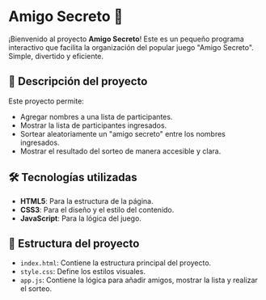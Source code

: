 # Amigo Secreto 🎉

¡Bienvenido al proyecto **Amigo Secreto**! Este es un pequeño programa interactivo que facilita la organización del popular juego "Amigo Secreto". Simple, divertido y eficiente.

## 🚀 Descripción del proyecto

Este proyecto permite:
- Agregar nombres a una lista de participantes.
- Mostrar la lista de participantes ingresados.
- Sortear aleatoriamente un "amigo secreto" entre los nombres ingresados.
- Mostrar el resultado del sorteo de manera accesible y clara.

## 🛠️ Tecnologías utilizadas

- **HTML5**: Para la estructura de la página.
- **CSS3**: Para el diseño y el estilo del contenido.
- **JavaScript**: Para la lógica del juego.

## 📂 Estructura del proyecto

- `index.html`: Contiene la estructura principal del proyecto.
- `style.css`: Define los estilos visuales.
- `app.js`: Contiene la lógica para añadir amigos, mostrar la lista y realizar el sorteo.
